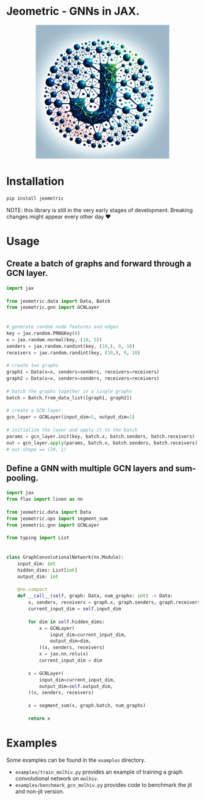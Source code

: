 
# Jeometric - GNNs in JAX.

<p align="center">
  <img src="images/logo.png" alt="jeometric logo" width="350">
</p>

# Installation

```bash
pip install jeometric
```

NOTE: this library is still in the very early stages of development. Breaking changes might appear every other day ❤️

# Usage

## Create a batch of graphs and forward through a GCN layer.

```python
import jax

from jeometric.data import Data, Batch
from jeometric.gnn import GCNLayer


# generate random node features and edges
key = jax.random.PRNGKey(0)
x = jax.random.normal(key, (10, 5))
senders = jax.random.randint(key, (10,), 0, 10)
receivers = jax.random.randint(key, (10,), 0, 10)

# create two graphs
graph1 = Data(x=x, senders=senders, receivers=receivers)
graph2 = Data(x=x, senders=senders, receivers=receivers)

# batch the graphs together in a single graphs
batch = Batch.from_data_list([graph1, graph2])

# create a GCN layer
gcn_layer = GCNLayer(input_dim=5, output_dim=1)

# initialize the layer and apply it to the batch
params = gcn_layer.init(key, batch.x, batch.senders, batch.receivers)
out = gcn_layer.apply(params, batch.x, batch.senders, batch.receivers)
# out.shape == (20, 1)

```

## Define a GNN with multiple GCN layers and sum-pooling.

```python
import jax
from flax import linen as nn

from jeometric.data import Data
from jeometric.ops import segment_sum
from jeometric.gnn import GCNLayer

from typing import List


class GraphConvolutionalNetwork(nn.Module):
    input_dim: int
    hidden_dims: List[int]
    output_dim: int

    @nn.compact
    def __call__(self, graph: Data, num_graphs: int) -> Data:
        x, senders, receivers = graph.x, graph.senders, graph.receivers
        current_input_dim = self.input_dim

        for dim in self.hidden_dims:
            x = GCNLayer(
                input_dim=current_input_dim,
                output_dim=dim,
            )(x, senders, receivers)
            x = jax.nn.relu(x)
            current_input_dim = dim

        x = GCNLayer(
            input_dim=current_input_dim,
            output_dim=self.output_dim,
        )(x, senders, receivers)

        x = segment_sum(x, graph.batch, num_graphs)

        return x
```

# Examples

Some examples can be found in the `examples` directory.

* `examples/train_molhiv.py` provides an example of training a graph convolutional network on `molhiv`.
* `examples/benchmark_gcn_molhiv.py` provides code to benchmark the jit and non-jit version.
